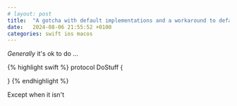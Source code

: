```yaml
---
# layout: post
title:  "A gotcha with default implementations and a workaround to default args"
date:   2024-08-06 21:55:52 +0100
categories: swift ios macos
---
```


*Generally* it's ok to do ...

{% highlight swift %}
protocol DoStuff {

}
{% endhighlight %}

Except when it isn't

